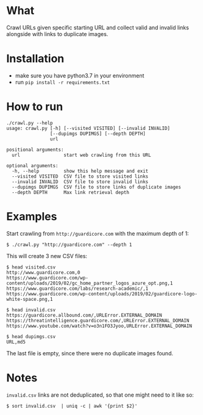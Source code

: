 # What
Crawl URLs given specific starting URL and collect valid and invalid links alongside with links to duplicate images.


# Installation

* make sure you have python3.7 in your environment
* run `pip install -r requirements.txt`


# How to run

```
./crawl.py --help
usage: crawl.py [-h] [--visited VISITED] [--invalid INVALID]
                [--dupimgs DUPIMGS] [--depth DEPTH]
                url

positional arguments:
  url                start web crawling from this URL

optional arguments:
  -h, --help         show this help message and exit
  --visited VISITED  CSV file to store visited links
  --invalid INVALID  CSV file to store invalid links
  --dupimgs DUPIMGS  CSV file to store links of duplicate images
  --depth DEPTH      Max link retrieval depth

```


# Examples

Start crawling from `http://guardicore.com` with the maximum depth of 1:
```
$ ./crawl.py "http://guardicore.com" --depth 1
```

This will create 3 new CSV files:

```
$ head visited.csv
http://www.guardicore.com,0
https://www.guardicore.com/wp-content/uploads/2019/02/gc_home_partner_logos_azure_opt.png,1
https://www.guardicore.com/labs/research-academic/,1
https://www.guardicore.com/wp-content/uploads/2019/02/guardicore-logo-white-space.png,1

$ head invalid.csv
https://guardicore.allbound.com/,URLError.EXTERNAL_DOMAIN
https://threatintelligence.guardicore.com/,URLError.EXTERNAL_DOMAIN
https://www.youtube.com/watch?v=o3n1FO3Jyoo,URLError.EXTERNAL_DOMAIN

$ head dupimgs.csv
URL,md5

```


The last file is empty, since there were no duplicate images found.


# Notes
`invalid.csv` links are not deduplicated, so that one might need to it like so:

```
$ sort invalid.csv  | uniq -c | awk '{print $2}'
```
